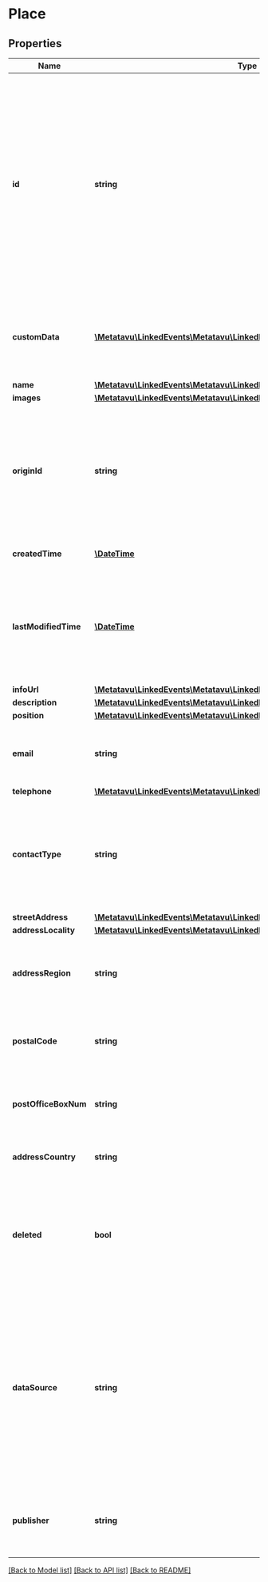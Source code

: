 # Place

## Properties
Name | Type | Description | Notes
------------ | ------------- | ------------- | -------------
**id** | **string** | Consists of source prefix and source specific identifier. These should be URIs uniquely identifying the place, and preferably also well formed http-URLs pointing to more information about the place. | [optional] 
**customData** | [**\Metatavu\LinkedEvents\Metatavu\LinkedEvents\Model\PlaceCustomData[]**](PlaceCustomData.md) | Key value field for custom data. FIXME: is there 6Aika-wide use case for this? | [optional] 
**name** | [**\Metatavu\LinkedEvents\Metatavu\LinkedEvents\Model\PlaceName**](PlaceName.md) |  | [optional] 
**images** | [**\Metatavu\LinkedEvents\Metatavu\LinkedEvents\Model\Image[]**](Image.md) |  | [optional] 
**originId** | **string** | Place identifier in the originating system, these should be in same format as id but variations are more likely than with id. | [optional] 
**createdTime** | [**\DateTime**](\DateTime.md) | Creation time for the place entry. | [optional] 
**lastModifiedTime** | [**\DateTime**](\DateTime.md) | Time this place was modified in the datastore behind the API (not necessarily in the originating system) | [optional] 
**infoUrl** | [**\Metatavu\LinkedEvents\Metatavu\LinkedEvents\Model\PlaceInfoUrl**](PlaceInfoUrl.md) |  | [optional] 
**description** | [**\Metatavu\LinkedEvents\Metatavu\LinkedEvents\Model\PlaceDescription**](PlaceDescription.md) |  | [optional] 
**position** | [**\Metatavu\LinkedEvents\Metatavu\LinkedEvents\Model\PlacePosition**](PlacePosition.md) |  | [optional] 
**email** | **string** | Contact email for the place, note that this is NOT multilingual | [optional] 
**telephone** | [**\Metatavu\LinkedEvents\Metatavu\LinkedEvents\Model\PlaceTelephone**](PlaceTelephone.md) |  | [optional] 
**contactType** | **string** | FIXME: this seems unused in Helsinki data. Does any 6Aika city have use for describing contact type? | [optional] 
**streetAddress** | [**\Metatavu\LinkedEvents\Metatavu\LinkedEvents\Model\PlaceStreetAddress**](PlaceStreetAddress.md) |  | [optional] 
**addressLocality** | [**\Metatavu\LinkedEvents\Metatavu\LinkedEvents\Model\PlaceAddressLocality**](PlaceAddressLocality.md) |  | [optional] 
**addressRegion** | **string** | Larger region for address (like states), not typically used in Finland | [optional] 
**postalCode** | **string** | Postal code of the location (as used by traditional mail) | [optional] 
**postOfficeBoxNum** | **string** | PO box for traditional mail, in case mail is not delivered to the building | [optional] 
**addressCountry** | **string** | Country for the place, NOT multilingual | [optional] 
**deleted** | **bool** | This place entry is not used anymore, but old events still reference it. This might be because of duplicate removal. | [optional] 
**dataSource** | **string** | Identifies the source for data, this is specific to API provider. This is useful for API users, as any data quality issues are likely to be specific to data source and workarounds can be applied as such. | [optional] 
**publisher** | **string** | Organization that provided the event that this place is associated with | [optional] 

[[Back to Model list]](../README.md#documentation-for-models) [[Back to API list]](../README.md#documentation-for-api-endpoints) [[Back to README]](../README.md)


